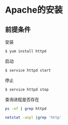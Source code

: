 # Apache的安装

## 前提条件



安装

```bash
$ yum install httpd
```

启动

```bash
$ service httpd start
```

停止

```bash
$ service httpd stop
```

查询进程是否存在

```bash
ps -ef | grep httpd
```

```bash
netstat -anpl |grep 'http'
```

